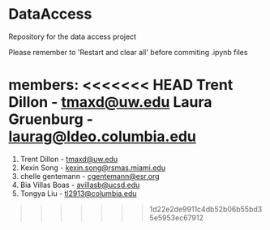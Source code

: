 # DataAccess
Repository for the data access project

Please remember to 'Restart and clear all' before commiting .ipynb files

members:
<<<<<<< HEAD
Trent Dillon - tmaxd@uw.edu
Laura Gruenburg - laurag@ldeo.columbia.edu
=======
1. Trent Dillon - tmaxd@uw.edu
2. Kexin Song   - kexin.song@rsmas.miami.edu
3. chelle gentemann - cgentemann@esr.org
4. Bia Villas Boas - avillasb@ucsd.edu
5. Tongya Liu - tl2913@columbia.edu
>>>>>>> 1d22e2de9911c4db52b06b55bd35e5953ec67912
